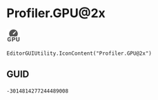 # Profiler.GPU@2x
![](/img/Profiler.GPU@2x.png)

``` CSharp
EditorGUIUtility.IconContent("Profiler.GPU@2x")
```
## GUID
```
-3014814277244489008
```
